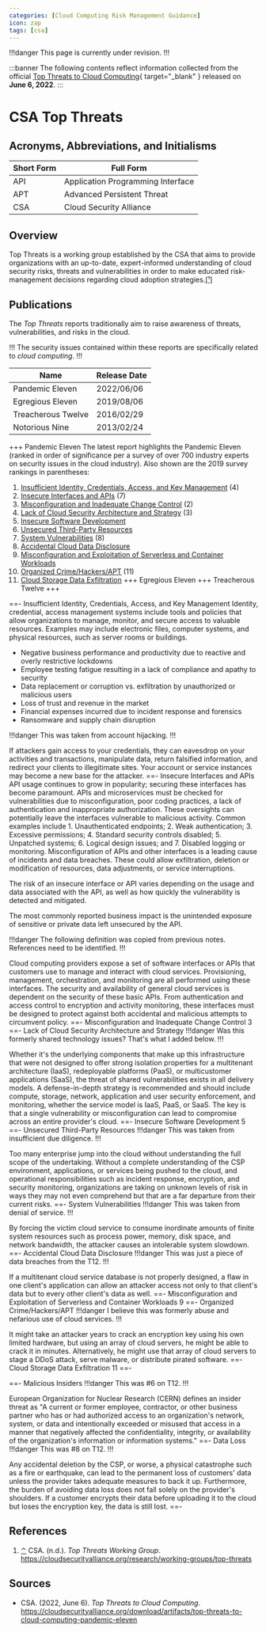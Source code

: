 ```yaml
---
categories: [Cloud Computing Risk Management Guidance]
icon: zap
tags: [csa]
---
```


!!!danger
This page is currently under revision.
!!!

:::banner
The following contents reflect information collected from the official [Top Threats to Cloud Computing](https://cloudsecurityalliance.org/download/artifacts/top-threats-to-cloud-computing-pandemic-eleven){ target="_blank" } released on **June 6, 2022**.
:::

# CSA Top Threats

## Acronyms, Abbreviations, and Initialisms

| Short Form | Full Form |
| - | - |
| API | Application Programming Interface |
| APT | Advanced Persistent Threat |
| CSA | Cloud Security Alliance |

## Overview

<span id="rev1"></span>Top Threats is a working group established by the CSA that aims to provide organizations with an up-to-date, expert-informed understanding of cloud security risks, threats and vulnerabilities in order to make educated risk-management decisions regarding cloud adoption strategies.[[¹]](#ref1)

## Publications

The *Top Threats* reports traditionally aim to raise awareness of threats, vulnerabilities, and risks in the cloud.

!!!
The security issues contained within these reports are specifically related to *cloud computing*.
!!!

| Name | Release Date |
| - | - |
| Pandemic Eleven | 2022/06/06 |
| Egregious Eleven | 2019/08/06 |
| Treacherous Twelve | 2016/02/29 |
| Notorious Nine | 2013/02/24 |

+++ Pandemic Eleven
The latest report highlights the Pandemic Eleven (ranked in order of significance per a survey of over 700 industry experts on security issues in the cloud industry). Also shown are the 2019 survey rankings in parentheses:

1. [Insufficient Identity, Credentials, Access, and Key Management](#insufficient-identity-credentials-access-and-key-management) (4)
2. [Insecure Interfaces and APIs](#insecure-interfaces-and-apis) (7)
3. [Misconfiguration and Inadequate Change Control](#misconfiguration-and-inadequate-change-control) (2)
4. [Lack of Cloud Security Architecture and Strategy](#lack-of-cloud-security-architecture-and-strategy) (3)
5. [Insecure Software Development](#insecure-software-development)
6. [Unsecured Third-Party Resources](#unsecured-third-party-resources)
7. [System Vulnerabilities](#system-vulnerabilities) (8)
8. [Accidental Cloud Data Disclosure](#accidental-cloud-data-disclosure)
9. [Misconfiguration and Exploitation of Serverless and Container Workloads](#misconfiguration-and-exploitation-of-serverless-and-container-workloads)
10. [Organized Crime/Hackers/APT](#organized-crime-hackers-apt) (11)
11. [Cloud Storage Data Exfiltration](#cloud-storage-data-exfiltration)
+++ Egregious Eleven
+++ Treacherous Twelve
+++

==- Insufficient Identity, Credentials, Access, and Key Management
Identity, credential, access management systems include tools and policies that allow organizations to manage, monitor, and secure access to valuable resources. Examples may include electronic files, computer systems, and physical resources, such as server rooms or buildings.

- Negative business performance and productivity due to reactive and overly restrictive lockdowns
- Employee testing fatigue resulting in a lack of compliance and apathy to security
- Data replacement or corruption vs. exfiltration by unauthorized or malicious users
- Loss of trust and revenue in the market
- Financial expenses incurred due to incident response and forensics
- Ransomware and supply chain disruption

!!!danger
This was taken from account hijacking.
!!!

If attackers gain access to your credentials, they can eavesdrop on your activities and transactions, manipulate data, return falsified information, and redirect your clients to illegitimate sites. Your account or service instances may become a new base for the attacker.
==- Insecure Interfaces and APIs
API usage continues to grow in popularity; securing these interfaces has become paramount. APIs and microservices must be checked for vulnerabilities due to misconfiguration, poor coding practices, a lack of authentication and inappropriate authorization. These oversights can potentially leave the interfaces vulnerable to malicious activity. Common examples include 1. Unauthenticated endpoints; 2. Weak authentication; 3. Excessive permissions; 4. Standard security controls disabled; 5. Unpatched systems; 6. Logical design issues; and 7. 
Disabled logging or monitoring. Misconfiguration of APIs and other interfaces is a leading cause of incidents and data breaches. These could allow exfiltration, deletion or modification of resources, data adjustments, or service interruptions.

The risk of an insecure interface or API varies depending on the usage and data associated with the API, as well as how quickly the vulnerability is detected and mitigated.

The most commonly reported business impact is the unintended exposure of sensitive or private data left unsecured by the API.

!!!danger
The following definition was copied from previous notes. References need to be identified.
!!!

Cloud computing providers expose a set of software interfaces or APIs that customers use to manage and interact with cloud services. Provisioning, management, orchestration, and monitoring are all performed using these interfaces. The security and availability of general cloud services is dependent on the security of these basic APIs. From authentication and access control to encryption and activity monitoring, these interfaces must be designed to protect against both accidental and malicious attempts to circumvent policy.
==- Misconfiguration and Inadequate Change Control
3
==- Lack of Cloud Security Architecture and Strategy
!!!danger
Was this formerly shared technology issues? That's what I added below.
!!!

Whether it's the underlying components that make up this infrastructure that were not designed to offer strong isolation properties for a multitenant architecture (IaaS), redeployable platforms (PaaS), or multicustomer applications (SaaS), the threat of shared vulnerabilities exists in all delivery models. A defense-in-depth strategy is recommended and should include compute, storage, network, application and user security enforcement, and monitoring, whether the service model is IaaS, PaaS, or SaaS. The key is that a single vulnerability or misconfiguration can lead to compromise across an entire provider's cloud.
==- Insecure Software Development
5
==- Unsecured Third-Party Resources
!!!danger
This was taken from insufficient due diligence.
!!!

Too many enterprise jump into the cloud without understanding the full scope of the undertaking. Without a complete understanding of the CSP environment, applications, or services being pushed to the cloud, and operational responsibilities such as incident response, encryption, and security monitoring, organizations are taking on unknown levels of risk in ways they may not even comprehend but that are a far departure from their current risks.
==- System Vulnerabilities
!!!danger
This was taken from denial of service.
!!!

By forcing the victim cloud service to consume inordinate amounts of finite system resources such as process power, memory, disk space, and network bandwidth, the attacker causes an intolerable system slowdown.
==- Accidental Cloud Data Disclosure
!!!danger
This was just a piece of data breaches from the T12.
!!!

If a multitenant cloud service database is not properly designed, a flaw in one client's application can allow an attacker access not only to that client's data but to every other client's data as well.
==- Misconfiguration and Exploitation of Serverless and Container Workloads
9
==- Organized Crime/Hackers/APT
!!!danger
I believe this was formerly abuse and nefarious use of cloud services.
!!!

It might take an attacker years to crack an encryption key using his own limited hardware, but using an array of cloud servers, he might be able to crack it in minutes. Alternatively, he might use that array of cloud servers to stage a DDoS attack, serve malware, or distribute pirated software.
==- Cloud Storage Data Exfiltration
11
==-

==- Malicious Insiders
!!!danger
This was #6 on T12.
!!!

European Organization for Nuclear Research (CERN) defines an insider threat as "A current or former employee, contractor, or other business partner who has or had authorized access to an organization's network, system, or data and intentionally exceeded or misused that access in a manner that negatively affected the confidentiality, integrity, or availability of the organization's information or information systems."
==- Data Loss
!!!danger
This was #8 on T12.
!!!

Any accidental deletion by the CSP, or worse, a physical catastrophe such as a fire or earthquake, can lead to the permanent loss of customers' data unless the provider takes adequate measures to back it up. Furthermore, the burden of avoiding data loss does not fall solely on the provider's shoulders. If a customer encrypts their data before uploading it to the cloud but loses the encryption key, the data is still lost.
==-

## References

1. <span id="ref1"></span>[⌃](#rev1) CSA. (n.d.). *Top Threats Working Group*. https://cloudsecurityalliance.org/research/working-groups/top-threats

## Sources

- CSA. (2022, June 6). *Top Threats to Cloud Computing*. https://cloudsecurityalliance.org/download/artifacts/top-threats-to-cloud-computing-pandemic-eleven